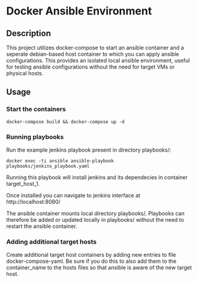 # Docker Ansible Environment

## Description

This project utilizes docker-compose to start an ansible container and a seperate debian-based host container to which you can apply ansible configurations.
This provides an isolated local ansible environment, useful for testing ansible configurations without the need for target VMs or physical hosts.

## Usage

### Start the containers

`docker-compose build && docker-compose up -d`

### Running playbooks

Run the example jenkins playbook present in directory playbooks/:

`docker exec -ti ansible ansible-playbook playbooks/jenkins_playbook.yaml`

Running this playbook will install jenkins and its dependecies in container target_host_1.

Once installed you can navigate to jenkins interface at http://localhost:8080/

The ansible container mounts local directory playbooks/. Playbooks can therefore be added or updated locally in playbooks/ without the need to restart the ansible container.

### Adding additional target hosts

Create additional target host containers by adding new entries to file docker-compose-yaml. Be sure if you do this to also add them to the container_name to the hosts files so that ansible is aware of the new target host.

